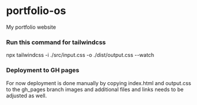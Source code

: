 # portfolio-os
My portfolio website

### Run this command for tailwindcss
npx tailwindcss -i ./src/input.css -o ./dist/output.css --watch

### Deployment to GH pages
For now deployment is done manually by copying index.html and output.css to the gh_pages branch images and additional files and links needs to be adjusted as well. 
